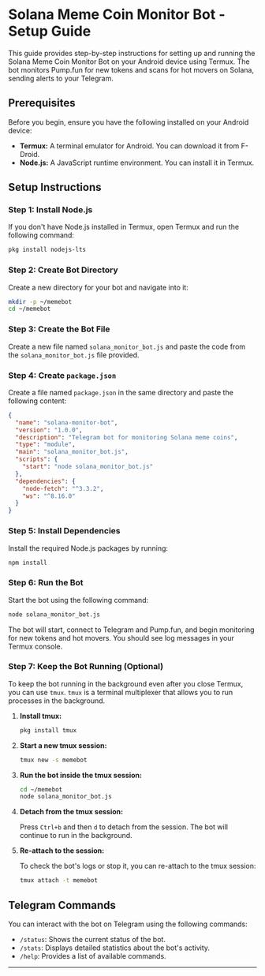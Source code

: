 # Solana Meme Coin Monitor Bot - Setup Guide

This guide provides step-by-step instructions for setting up and running the Solana Meme Coin Monitor Bot on your Android device using Termux. The bot monitors Pump.fun for new tokens and scans for hot movers on Solana, sending alerts to your Telegram.

## Prerequisites

Before you begin, ensure you have the following installed on your Android device:

- **Termux:** A terminal emulator for Android. You can download it from F-Droid.
- **Node.js:** A JavaScript runtime environment. You can install it in Termux.

## Setup Instructions

### Step 1: Install Node.js

If you don't have Node.js installed in Termux, open Termux and run the following command:

```bash
pkg install nodejs-lts
```

### Step 2: Create Bot Directory

Create a new directory for your bot and navigate into it:

```bash
mkdir -p ~/memebot
cd ~/memebot
```

### Step 3: Create the Bot File

Create a new file named `solana_monitor_bot.js` and paste the code from the `solana_monitor_bot.js` file provided.

### Step 4: Create `package.json`

Create a file named `package.json` in the same directory and paste the following content:

```json
{
  "name": "solana-monitor-bot",
  "version": "1.0.0",
  "description": "Telegram bot for monitoring Solana meme coins",
  "type": "module",
  "main": "solana_monitor_bot.js",
  "scripts": {
    "start": "node solana_monitor_bot.js"
  },
  "dependencies": {
    "node-fetch": "^3.3.2",
    "ws": "^8.16.0"
  }
}
```

### Step 5: Install Dependencies

Install the required Node.js packages by running:

```bash
npm install
```

### Step 6: Run the Bot

Start the bot using the following command:

```bash
node solana_monitor_bot.js
```

The bot will start, connect to Telegram and Pump.fun, and begin monitoring for new tokens and hot movers. You should see log messages in your Termux console.

### Step 7: Keep the Bot Running (Optional)

To keep the bot running in the background even after you close Termux, you can use `tmux`. `tmux` is a terminal multiplexer that allows you to run processes in the background.

1.  **Install tmux:**

    ```bash
    pkg install tmux
    ```

2.  **Start a new tmux session:**

    ```bash
    tmux new -s memebot
    ```

3.  **Run the bot inside the tmux session:**

    ```bash
    cd ~/memebot
    node solana_monitor_bot.js
    ```

4.  **Detach from the tmux session:**

    Press `Ctrl+b` and then `d` to detach from the session. The bot will continue to run in the background.

5.  **Re-attach to the session:**

    To check the bot's logs or stop it, you can re-attach to the tmux session:

    ```bash
    tmux attach -t memebot
    ```

## Telegram Commands

You can interact with the bot on Telegram using the following commands:

- `/status`: Shows the current status of the bot.
- `/stats`: Displays detailed statistics about the bot's activity.
- `/help`: Provides a list of available commands.

---
